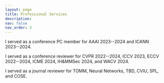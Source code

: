 ```yaml
---
layout: page
title: Professional Services
description: 
nav: false
nav_order: 3
---
```


I served as a conference PC member for AAAI 2023--2024 and ICANN 2023--2024. 

I served as a conference reviewer for CVPR 2022--2024, ICCV 2023, ECCV 2022--2024, ICME 2024, IH&MMSec 2024, and WACV 2024. 

I served as a journal reviewer for TOMM, Neural Networks, TBD, CVIU, SPL, and COSE. 